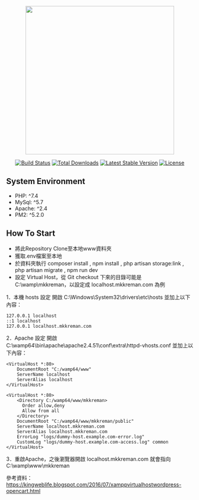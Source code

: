 <p align="center"><a href="https://laravel.com" target="_blank"><img src="https://raw.githubusercontent.com/laravel/art/master/logo-lockup/5%20SVG/2%20CMYK/1%20Full%20Color/laravel-logolockup-cmyk-red.svg" width="400"></a></p>

<p align="center">
<a href="https://travis-ci.org/laravel/framework"><img src="https://travis-ci.org/laravel/framework.svg" alt="Build Status"></a>
<a href="https://packagist.org/packages/laravel/framework"><img src="https://img.shields.io/packagist/dt/laravel/framework" alt="Total Downloads"></a>
<a href="https://packagist.org/packages/laravel/framework"><img src="https://img.shields.io/packagist/v/laravel/framework" alt="Latest Stable Version"></a>
<a href="https://packagist.org/packages/laravel/framework"><img src="https://img.shields.io/packagist/l/laravel/framework" alt="License"></a>
</p>

## System Environment
- PHP: ^7.4
- MySql: ^5.7
- Apache: ^2.4
- PM2: ^5.2.0

## How To Start
- 將此Repository Clone至本地www資料夾
- 獲取.env檔案至本地
- 於資料夾執行 composer install , npm install , php artisan storage:link , php artisan migrate , npm run dev
- 設定 Virtual Host，從 Git checkout 下來的目錄可能是 C:\wamp\mkkreman，以設定成 localhost.mkkreman.com 為例

1．本機 hosts 設定 
開啟 C:\Windows\System32\drivers\etc\hosts
並加上以下內容：

    127.0.0.1 localhost
    ::1 localhost
    127.0.0.1 localhost.mkkreman.com

2．Apache 設定
開啟 C:\wamp64\bin\apache\apache2.4.51\conf\extra\httpd-vhosts.conf
並加上以下內容：

    <VirtualHost *:80>
        DocumentRoot "C:/wamp64/www"
        ServerName localhost
        ServerAlias localhost
    </VirtualHost>

    <VirtualHost *:80>
        <Directory C:/wamp64/www/mkkreman>
          Order allow,deny
          Allow from all
        </Directory>
        DocumentRoot "C:/wamp64/www/mkkreman/public"
        ServerName localhost.mkkreman.com
        ServerAlias localhost.mkkreman.com
        ErrorLog "logs/dummy-host.example.com-error.log"
        CustomLog "logs/dummy-host.example.com-access.log" common
    </VirtualHost>

3．重啟Apache，之後瀏覽器開啟 localhost.mkkreman.com 就會指向 C:\wamp\www\mkkreman

參考資料：
https://kingweblife.blogspot.com/2016/07/xamppvirtualhostwordpress-opencart.html
